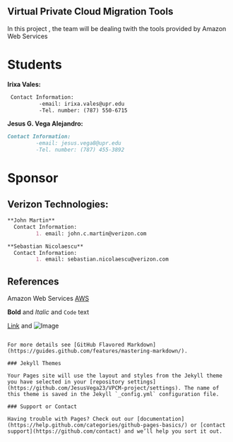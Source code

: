## Virtual Private Cloud Migration Tools

In this project , the team will be dealing twith the tools provided by Amazon Web Services  

# Students

 
  **Irixa Vales:**
  ```markdown
   Contact Information:
            -email: irixa.vales@upr.edu
            -Tel. number: (787) 550-6715
   ``` 
 **Jesus G. Vega Alejandro:**
   ```markdown
   Contact Information:
            -email: jesus.vega8@upr.edu
            -Tel. number: (787) 455-3892
   ```
# Sponsor
 ## Verizon Technologies:
 ```markdown
 **John Martin**
   Contact Information: 
          1. email: john.c.martin@verizon.com
 
 **Sebastian Nicolaescu**
   Contact Information:
          1. email: sebastian.nicolaescu@verizon.com
 ```
## References
Amazon Web Services [AWS](aws.amazon.com)


**Bold** and _Italic_ and `Code` text

[Link](url) and ![Image](src)
```

For more details see [GitHub Flavored Markdown](https://guides.github.com/features/mastering-markdown/).

### Jekyll Themes

Your Pages site will use the layout and styles from the Jekyll theme you have selected in your [repository settings](https://github.com/JesusVega23/VPCM-project/settings). The name of this theme is saved in the Jekyll `_config.yml` configuration file.

### Support or Contact

Having trouble with Pages? Check out our [documentation](https://help.github.com/categories/github-pages-basics/) or [contact support](https://github.com/contact) and we’ll help you sort it out.
